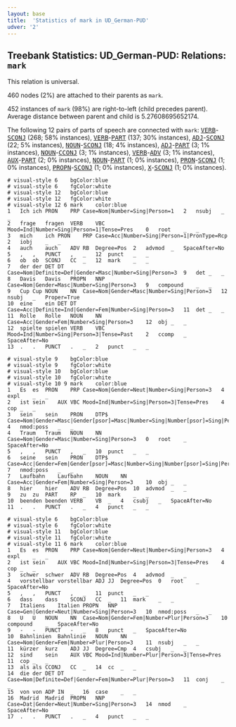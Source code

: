 ```yaml
---
layout: base
title:  'Statistics of mark in UD_German-PUD'
udver: '2'
---
```


## Treebank Statistics: UD_German-PUD: Relations: `mark`

This relation is universal.

460 nodes (2%) are attached to their parents as `mark`.

452 instances of `mark` (98%) are right-to-left (child precedes parent).
Average distance between parent and child is 5.27608695652174.

The following 12 pairs of parts of speech are connected with `mark`: <tt><a href="de_pud-pos-VERB.html">VERB</a></tt>-<tt><a href="de_pud-pos-SCONJ.html">SCONJ</a></tt> (268; 58% instances), <tt><a href="de_pud-pos-VERB.html">VERB</a></tt>-<tt><a href="de_pud-pos-PART.html">PART</a></tt> (137; 30% instances), <tt><a href="de_pud-pos-ADJ.html">ADJ</a></tt>-<tt><a href="de_pud-pos-SCONJ.html">SCONJ</a></tt> (22; 5% instances), <tt><a href="de_pud-pos-NOUN.html">NOUN</a></tt>-<tt><a href="de_pud-pos-SCONJ.html">SCONJ</a></tt> (18; 4% instances), <tt><a href="de_pud-pos-ADJ.html">ADJ</a></tt>-<tt><a href="de_pud-pos-PART.html">PART</a></tt> (3; 1% instances), <tt><a href="de_pud-pos-NOUN.html">NOUN</a></tt>-<tt><a href="de_pud-pos-CCONJ.html">CCONJ</a></tt> (3; 1% instances), <tt><a href="de_pud-pos-VERB.html">VERB</a></tt>-<tt><a href="de_pud-pos-ADV.html">ADV</a></tt> (3; 1% instances), <tt><a href="de_pud-pos-AUX.html">AUX</a></tt>-<tt><a href="de_pud-pos-PART.html">PART</a></tt> (2; 0% instances), <tt><a href="de_pud-pos-NOUN.html">NOUN</a></tt>-<tt><a href="de_pud-pos-PART.html">PART</a></tt> (1; 0% instances), <tt><a href="de_pud-pos-PRON.html">PRON</a></tt>-<tt><a href="de_pud-pos-SCONJ.html">SCONJ</a></tt> (1; 0% instances), <tt><a href="de_pud-pos-PROPN.html">PROPN</a></tt>-<tt><a href="de_pud-pos-SCONJ.html">SCONJ</a></tt> (1; 0% instances), <tt><a href="de_pud-pos-X.html">X</a></tt>-<tt><a href="de_pud-pos-SCONJ.html">SCONJ</a></tt> (1; 0% instances).


~~~ conllu
# visual-style 6	bgColor:blue
# visual-style 6	fgColor:white
# visual-style 12	bgColor:blue
# visual-style 12	fgColor:white
# visual-style 12 6 mark	color:blue
1	Ich	ich	PRON	PRP	Case=Nom|Number=Sing|Person=1	2	nsubj	_	_
2	frage	fragen	VERB	VBC	Mood=Ind|Number=Sing|Person=1|Tense=Pres	0	root	_	_
3	mich	ich	PRON	PRP	Case=Acc|Number=Sing|Person=1|PronType=Rcp	2	iobj	_	_
4	auch	auch	ADV	RB	Degree=Pos	2	advmod	_	SpaceAfter=No
5	,	,	PUNCT	,	_	12	punct	_	_
6	ob	ob	SCONJ	CC	_	12	mark	_	_
7	der	der	DET	DT	Case=Nom|Definite=Def|Gender=Masc|Number=Sing|Person=3	9	det	_	_
8	Davis	Davis	PROPN	NNP	Case=Nom|Gender=Masc|Number=Sing|Person=3	9	compound	_	_
9	Cup	Cup	NOUN	NN	Case=Nom|Gender=Masc|Number=Sing|Person=3	12	nsubj	_	Proper=True
10	eine	ein	DET	DT	Case=Acc|Definite=Ind|Gender=Fem|Number=Sing|Person=3	11	det	_	_
11	Rolle	Rolle	NOUN	NN	Case=Acc|Gender=Fem|Number=Sing|Person=3	12	obj	_	_
12	spielte	spielen	VERB	VBC	Mood=Ind|Number=Sing|Person=3|Tense=Past	2	ccomp	_	SpaceAfter=No
13	.	.	PUNCT	.	_	2	punct	_	_

~~~


~~~ conllu
# visual-style 9	bgColor:blue
# visual-style 9	fgColor:white
# visual-style 10	bgColor:blue
# visual-style 10	fgColor:white
# visual-style 10 9 mark	color:blue
1	Es	es	PRON	PRP	Case=Nom|Gender=Neut|Number=Sing|Person=3	4	expl	_	_
2	ist	sein	AUX	VBC	Mood=Ind|Number=Sing|Person=3|Tense=Pres	4	cop	_	_
3	sein	sein	PRON	DTP$	Case=Nom|Gender=Masc|Gender[psor]=Masc|Number=Sing|Number[psor]=Sing|Person=3|Person[psor]=3|PronType=Prs	4	nmod:poss	_	_
4	Traum	Traum	NOUN	NN	Case=Nom|Gender=Masc|Number=Sing|Person=3	0	root	_	SpaceAfter=No
5	,	,	PUNCT	,	_	10	punct	_	_
6	seine	sein	PRON	DTP$	Case=Acc|Gender=Fem|Gender[psor]=Masc|Number=Sing|Number[psor]=Sing|Person=3|Person[psor]=3|PronType=Prs	7	nmod:poss	_	_
7	Laufbahn	Laufbahn	NOUN	NN	Case=Acc|Gender=Fem|Number=Sing|Person=3	10	obj	_	_
8	hier	hier	ADV	RB	Degree=Pos	10	advmod	_	_
9	zu	zu	PART	RP	_	10	mark	_	_
10	beenden	beenden	VERB	VB	_	4	csubj	_	SpaceAfter=No
11	.	.	PUNCT	.	_	4	punct	_	_

~~~


~~~ conllu
# visual-style 6	bgColor:blue
# visual-style 6	fgColor:white
# visual-style 11	bgColor:blue
# visual-style 11	fgColor:white
# visual-style 11 6 mark	color:blue
1	Es	es	PRON	PRP	Case=Nom|Gender=Neut|Number=Sing|Person=3	4	expl	_	_
2	ist	sein	AUX	VBC	Mood=Ind|Number=Sing|Person=3|Tense=Pres	4	cop	_	_
3	schwer	schwer	ADV	RB	Degree=Pos	4	advmod	_	_
4	vorstellbar	vorstellbar	ADJ	JJ	Degree=Pos	0	root	_	SpaceAfter=No
5	,	,	PUNCT	,	_	11	punct	_	_
6	dass	dass	SCONJ	CC	_	11	mark	_	_
7	Italiens	Italien	PROPN	NNP	Case=Gen|Gender=Neut|Number=Sing|Person=3	10	nmod:poss	_	_
8	U	U	NOUN	NN	Case=Nom|Gender=Fem|Number=Plur|Person=3	10	compound	_	SpaceAfter=No
9	-	-	PUNCT	-	_	8	punct	_	SpaceAfter=No
10	Bahnlinien	Bahnlinie	NOUN	NN	Case=Nom|Gender=Fem|Number=Plur|Person=3	11	nsubj	_	_
11	kürzer	kurz	ADJ	JJ	Degree=Cmp	4	csubj	_	_
12	sind	sein	AUX	VBC	Mood=Ind|Number=Plur|Person=3|Tense=Pres	11	cop	_	_
13	als	als	CCONJ	CC	_	14	cc	_	_
14	die	der	DET	DT	Case=Nom|Definite=Def|Gender=Fem|Number=Plur|Person=3	11	conj	_	_
15	von	von	ADP	IN	_	16	case	_	_
16	Madrid	Madrid	PROPN	NNP	Case=Dat|Gender=Neut|Number=Sing|Person=3	14	nmod	_	SpaceAfter=No
17	.	.	PUNCT	.	_	4	punct	_	_

~~~


